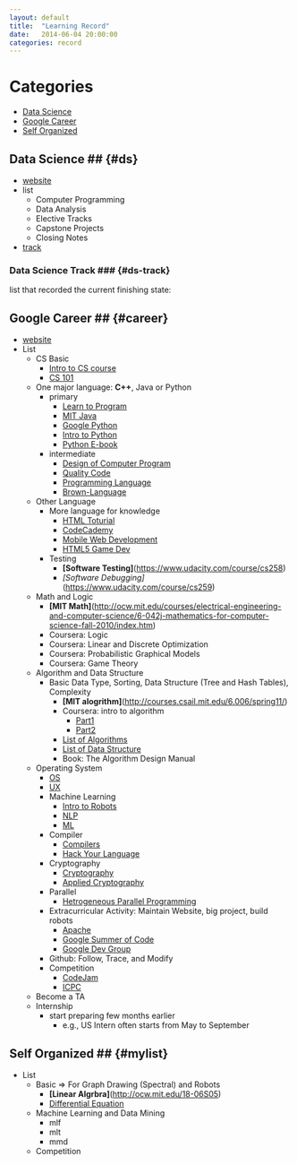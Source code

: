 ```yaml
---
layout: default
title:  "Learning Record"
date:   2014-06-04 20:00:00
categories: record
---
```


# Categories #
- [Data Science](#ds)
- [Google Career](#career)
- [Self Organized](#mylist)

## Data Science ## {#ds}
- [website](https://www.mysliderule.com/learning-paths/data-analysis/learn/)
- list
    + Computer Programming
    + Data Analysis
    + Elective Tracks
    + Capstone Projects
    + Closing Notes
- [track](#ds-track)

### Data Science Track ### {#ds-track}
list that recorded the current finishing state:

## Google Career ## {#career}
- [website](https://buzzorange.com/techorange/2015/05/17/google-engineer-pack/)
- List
    + CS Basic
        * [Intro to CS course](https://www.udacity.com/course/cs101)
        * [CS 101](https://www.coursera.org/course/cs101)
    + One major language: **C++**, Java or Python
        * primary
            - [Learn to Program](https://www.coursera.org/course/programming1)
            - [MIT Java](http://ocw.mit.edu/courses/electrical-engineering-and-computer-science/6-092-introduction-to-programming-in-java-january-iap-2010/index.htm)
            - [Google Python](https://developers.google.com/edu/python/)
            - [Intro to Python](https://www.coursera.org/course/interactivepython)
            - [Python E-book](http://www.openbookproject.net/thinkcs/python/english2e/)
        * intermediate
            - [Design of Computer Program](https://www.udacity.com/course/cs212)
            - [Quality Code](https://www.coursera.org/course/programming2)
            - [Programming Language](https://www.coursera.org/course/proglang)
            - [Brown-Language](https://cs.brown.edu/courses/cs173/2012/OnLine/)
    + Other Language
        * More language for knowledge
            - [HTML Toturial](http://www.w3schools.com/)
            - [CodeCademy](http://www.codecademy.com/learn)
            - [Mobile Web Development](https://www.udacity.com/course/cs256)
            - [HTML5 Game Dev](https://www.udacity.com/course/cs255)
        * Testing
            - **[Software Testing]**(https://www.udacity.com/course/cs258)
            - *[Software Debugging]*(https://www.udacity.com/course/cs259)
    + Math and Logic
        * **[MIT Math]**(http://ocw.mit.edu/courses/electrical-engineering-and-computer-science/6-042j-mathematics-for-computer-science-fall-2010/index.htm)
        * Coursera: Logic
        * Coursera: Linear and Discrete Optimization
        * Coursera: Probabilistic Graphical Models
        * Coursera: Game Theory
    + Algorithm and Data Structure
        * Basic Data Type, Sorting, Data Structure (Tree and Hash Tables), Complexity
            - **[MIT alogrithm]**(http://courses.csail.mit.edu/6.006/spring11/)
            - Coursera: intro to algorithm
                + [Part1](https://www.coursera.org/course/algs4partI)
                + [Part2](https://www.coursera.org/course/algs4partII)
            - [List of Algorithms](https://en.wikipedia.org/wiki/List_of_algorithms)
            - [List of Data Structure](https://en.wikipedia.org/wiki/List_of_data_structures)
            - Book: The Algorithm Design Manual
    + Operating System
        * [OS](https://www.youtube.com/watch?v=XgQo4JkN4Bw&list=PL3289DD0D0F0CD4A3)
        * [UX](https://www.udacity.com/course/ud849)
        * Machine Learning
            - [Intro to Robots](https://see.stanford.edu/see/courseinfo.aspx?coll=86cc8662-f6e4-43c3-a1be-b30d1d179743)
            - [NLP](https://see.stanford.edu/see/courseinfo.aspx?coll=63480b48-8819-4efd-8412-263f1a472f5a)
            - [ML](https://see.stanford.edu/see/courseinfo.aspx?coll=348ca38a-3a6d-4052-937d-cb017338d7b1)
        * Compiler
            - [Compilers](https://www.coursera.org/course/compilers)
            - [Hack Your Language](https://www.google.com.tw/url?sa=t&rct=j&q=&esrc=s&source=web&cd=1&cad=rja&uact=8&ved=0CB4QFjAA&url=https%3A%2F%2Fsites.google.com%2Fa%2Fbodik.org%2Fcs164%2F&ei=sOVvVcr6LJPj8AWL4IHQCw&usg=AFQjCNFDnRWW4LSZoJ_mwAmSAQ-BKFz0kw&sig2=MZ3R_MmBc1FAYcLZ2ercGQ)
        * Cryptography
            - [Cryptography](https://www.coursera.org/course/crypto)
            - [Applied Cryptography](https://www.udacity.com/course/cs387)
        * Parallel
            - [Hetrogeneous Parallel Programming](https://www.coursera.org/course/hetero)
        * Extracurricular Activity: Maintain Website, big project, build robots
            - [Apache](https://projects.apache.org/)
            - [Google Summer of Code](https://projects.apache.org/)
            - [Google Dev Group](https://developers.google.com/)
        * Github: Follow, Trace, and Modify
        * Competition
            - [CodeJam](https://code.google.com/codejam/)
            - [ICPC](https://icpc.baylor.edu/)
    + Become a TA
    + Internship
        * start preparing few months earlier
            - e.g., US Intern often starts from May to September

## Self Organized ## {#mylist}
- List
    + Basic => For Graph Drawing (Spectral) and Robots
        * **[Linear Algrbra]**(http://ocw.mit.edu/18-06S05)
        * [Differential Equation](http://ocw.mit.edu/courses/mathematics/18-03-differential-equations-spring-2010/)
    + Machine Learning and Data Mining
        * mlf
        * mlt
        * mmd
    + Competition
    